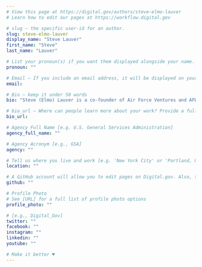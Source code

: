 ```yaml
---
# View this page at https://digital.gov/authors/steve-elmo-lauver
# Learn how to edit our pages at https://workflow.digital.gov

# slug — the specific user-id for an author.
slug: steve-elmo-lauver
display_name: "Steve Lauver"
first_name: "Steve"
last_name: "Lauver"

# List your pronoun(s) if you want them displayed alongside your name. If blank, we'll use just your name. Learn more http://mypronouns.org
pronoun: ""

# Email — If you include an email address, it will be displayed on your profile page
email: 

# Bio — keep it under 50 words
bio: "Steve (Elmo) Lauver is a co-founder of Air Force Ventures and AFWERX, where he leads the tech accelerator portfolio and is a program manager for Air Force Innovation. He breaks down barriers for the warfighter to leverage commercial technology while reimagining how the Air Force partners, engages, and invests in nontraditional businesses. He is an Air Force Captain who has served as a pilot for Air Force Special Operations Command and has multiple deployments under his belt."

# bio_url — Where can people learn more about your work? Provide a full URL [e.g. 'https://www.example.gov/']
bio_url: 

# Agency Full Name [e.g. U.S. General Services Administration]
agency_full_name: ""

# Agency Acronym [e.g., GSA]
agency: ""

# Tell us where you live and work [e.g. 'New York City' or 'Portland, OR']
location: ""

# A GitHub account will allow you to edit pages on Digital.gov. Also, the image used in your GitHub account can be used to populate your digital.gov profile photo. Learn more about getting a Github account at [URL]
github: ""

# Profile Photo
# See [URL] for a full list of profile photo options
profile_photo: ""

# [e.g., Digital_Gov]
twitter: ""
facebook: ""
instagram: ""
linkedin: ""
youtube: ""

# Make it better ♥
---
```

